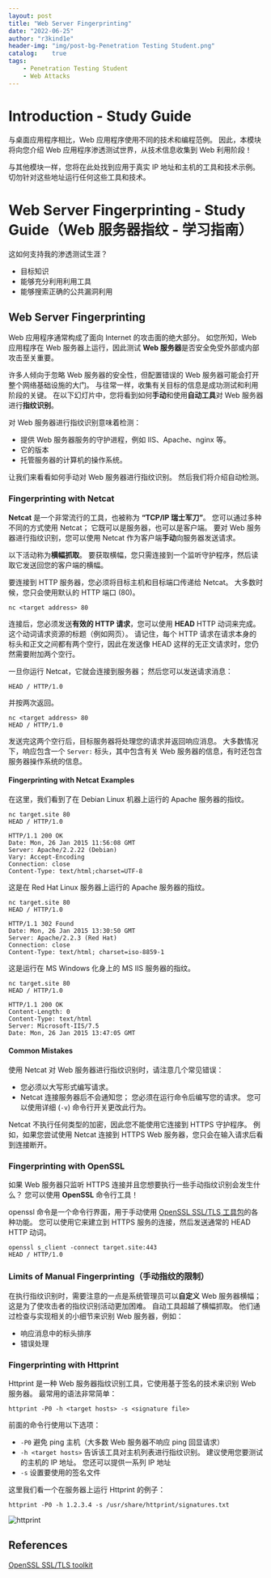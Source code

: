 ```yaml
---
layout: post
title: "Web Server Fingerprinting"
date: "2022-06-25"
author: "r3kind1e"
header-img: "img/post-bg-Penetration Testing Student.png"
catalog:    true
tags: 
    - Penetration Testing Student
    - Web Attacks
---
```


# Introduction - Study Guide
与桌面应用程序相比，Web 应用程序使用不同的技术和编程范例。
因此，本模块将向您介绍 Web 应用程序渗透测试世界，从技术信息收集到 Web 利用阶段！

与其他模块一样，您将在此处找到应用于真实 IP 地址和主机的工具和技术示例。
切勿针对这些地址运行任何这些工具和技术。

# Web Server Fingerprinting - Study Guide（Web 服务器指纹 - 学习指南）
这如何支持我的渗透测试生涯？
* 目标知识
* 能够充分利用利用工具
* 能够搜索正确的公共漏洞利用

## Web Server Fingerprinting
Web 应用程序通常构成了面向 Internet 的攻击面的绝大部分。
如您所知，Web 应用程序在 Web 服务器上运行，因此测试 **Web 服务器**是否安全免受外部或内部攻击至关重要。

许多人倾向于忽略 Web 服务器的安全性，但配置错误的 Web 服务器可能会打开整个网络基础设施的大门。
与往常一样，收集有关目标的信息是成功测试和利用阶段的关键。
在以下幻灯片中，您将看到如何**手动**和使用**自动工具**对 Web 服务器进行**指纹识别**。

对 Web 服务器进行指纹识别意味着检测：
* 提供 Web 服务器服务的守护进程，例如 IIS、Apache、nginx 等。
* 它的版本
* 托管服务器的计算机的操作系统。

让我们来看看如何手动对 Web 服务器进行指纹识别。 然后我们将介绍自动检测。

### Fingerprinting with Netcat
**Netcat** 是一个非常流行的工具，也被称为 **“TCP/IP 瑞士军刀”**。 您可以通过多种不同的方式使用 Netcat； 它既可以是服务器，也可以是客户端。
要对 Web 服务器进行指纹识别，您可以使用 Netcat 作为客户端**手动**向服务器发送请求。

以下活动称为**横幅抓取**。
要获取横幅，您只需连接到一个监听守护程序，然后读取它发送回您的客户端的横幅。

要连接到 HTTP 服务器，您必须将目标主机和目标端口传递给 Netcat。 大多数时候，您只会使用默认的 HTTP 端口 (80)。

```
nc <target address> 80
```

连接后，您必须发送**有效的 HTTP 请求**，您可以使用 **HEAD** HTTP 动词来完成。 这个动词请求资源的标题（例如网页）。
请记住，每个 HTTP 请求在请求本身的标头和正文之间都有两个空行，因此在发送像 HEAD 这样的无正文请求时，您仍然需要附加两个空行。

一旦你运行 Netcat，它就会连接到服务器； 然后您可以发送请求消息：

```
HEAD / HTTP/1.0
```

并按两次返回。

```
nc <target address> 80
HEAD / HTTP/1.0
```

发送完这两个空行后，目标服务器将处理您的请求并返回响应消息。
大多数情况下，响应包含一个 `Server:` 标头，其中包含有关 Web 服务器的信息，有时还包含服务器操作系统的信息。

#### Fingerprinting with Netcat Examples
在这里，我们看到了在 Debian Linux 机器上运行的 Apache 服务器的指纹。

```
nc target.site 80
HEAD / HTTP/1.0

HTTP/1.1 200 OK
Date: Mon, 26 Jan 2015 11:56:08 GMT
Server: Apache/2.2.22 (Debian)
Vary: Accept-Encoding
Connection: close
Content-Type: text/html;charset=UTF-8
```

这是在 Red Hat Linux 服务器上运行的 Apache 服务器的指纹。

```
nc target.site 80
HEAD / HTTP/1.0

HTTP/1.1 302 Found
Date: Mon, 26 Jan 2015 13:30:50 GMT
Server: Apache/2.2.3 (Red Hat)
Connection: close
Content-Type: text/html; charset=iso-8859-1
```

这是运行在 MS Windows 化身上的 MS IIS 服务器的指纹。

```
nc target.site 80
HEAD / HTTP/1.0

HTTP/1.1 200 OK
Content-Length: 0
Content-Type: text/html
Server: Microsoft-IIS/7.5
Date: Mon, 26 Jan 2015 13:47:05 GMT
```
#### Common Mistakes
使用 Netcat 对 Web 服务器进行指纹识别时，请注意几个常见错误：
* 您必须以大写形式编写请求。
* Netcat 连接服务器后不会通知您； 您必须在运行命令后编写您的请求。 您可以使用详细 (`-v`) 命令行开关更改此行为。

Netcat 不执行任何类型的加密，因此您不能使用它连接到 HTTPS 守护程序。
例如，如果您尝试使用 Netcat 连接到 HTTPS Web 服务器，您只会在输入请求后看到连接断开。

### Fingerprinting with OpenSSL
如果 Web 服务器只监听 HTTPS 连接并且您想要执行一些手动指纹识别会发生什么？
您可以使用 **OpenSSL** 命令行工具！

openssl 命令是一个命令行界面，用于手动使用 [OpenSSL SSL/TLS 工具包](https://www.openssl.org/)的各种功能。
您可以使用它来建立到 HTTPS 服务的连接，然后发送通常的 HEAD HTTP 动词。

```
openssl s_client -connect target.site:443
HEAD / HTTP/1.0
```
### Limits of Manual Fingerprinting（手动指纹的限制）
在执行指纹识别时，需要注意的一点是系统管理员可以**自定义** Web 服务器横幅； 这是为了使攻击者的指纹识别活动更加困难。
自动工具超越了横幅抓取。 他们通过检查与实现相关的小细节来识别 Web 服务器，例如：
* 响应消息中的标头排序
* 错误处理

### Fingerprinting with Httprint
Httprint 是一种 Web 服务器指纹识别工具，它使用基于签名的技术来识别 Web 服务器。
最常用的语法非常简单：

```
httprint -P0 -h <target hosts> -s <signature file>
```
前面的命令行使用以下选项：
* `-P0` 避免 ping 主机（大多数 Web 服务器不响应 ping 回显请求）
* `-h <target hosts>` 告诉该工具对主机列表进行指纹识别。 建议使用您要测试的主机的 IP 地址。 您还可以提供一系列 IP 地址
* `-s` 设置要使用的签名文件

这里我们看一个在服务器上运行 Httprint 的例子：

```
httprint -P0 -h 1.2.3.4 -s /usr/share/httprint/signatures.txt
```
![httprint](/img/in-post/inehttprint.png)

## References
[OpenSSL SSL/TLS toolkit](https://www.openssl.org/)
